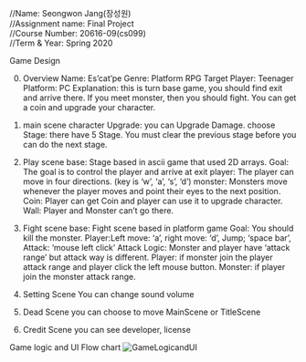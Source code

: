 //Name: Seongwon Jang(장성원)  
//Assignment name: Final Project  
//Course Number: 20616-09(cs099)  
//Term & Year: Spring 2020  

Game Design

0. Overview
Name: Es’cat’pe
Genre: Platform RPG
Target Player: Teenager
Platform: PC
Explanation: 
this is turn base game, you should find exit and arrive there.
If you meet monster, then you should fight.
You can get a coin and upgrade your character.


1. main scene
character Upgrade: you can Upgrade Damage.
choose Stage: there have 5 Stage. You must clear the previous stage before you can do the next stage.

2. Play scene
base: Stage based in ascii game that used 2D arrays. 
Goal: The goal is to control the player and arrive at exit
player: The player can move in four directions. (key is ‘w’, ‘a’, ‘s’, ‘d’)
monster: Monsters move whenever the player moves and point their eyes to the next position.
Coin: Player can get Coin and player can use it to upgrade character.
Wall: Player and Monster can’t go there.

3. Fight scene
base: Fight scene based in platform game
Goal: You should kill the monster.
Player:Left move: ‘a’, right move: ‘d’, Jump; ‘space bar’, Attack: ‘mouse left click’
Attack Logic:
Monster and player have ‘attack range’ but attack way is different.
Player: if monster join the player attack range and player click the left mouse button.
Monster: if player join the monster attack range.

4. Setting Scene
You can change sound volume

5. Dead Scene
you can choose to move MainScene or TitleScene

6. Credit Scene
you can see developer, license

Game logic and UI Flow chart
![GameLogicandUI](https://user-images.githubusercontent.com/65111263/86619100-e994f400-bff4-11ea-929f-49d95bc618c7.PNG)
